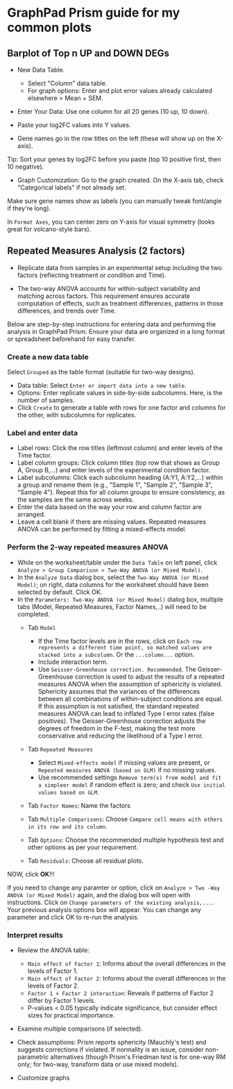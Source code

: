 # GraphPad Prism guide for my common plots

## Barplot of Top n UP and DOWN DEGs

- New Data Table.  
  - Select "Column" data table.  
  - For graph options: Enter and plot error values already calculated elsewhere > Mean + SEM.  

- Enter Your Data: Use one column for all 20 genes (10 up, 10 down).  

- Paste your log2FC values into Y values.  

- Gene names go in the row titles on the left (these will show up on the X-axis).     

Tip: Sort your genes by log2FC before you paste (top 10 positive first, then 10 negative).  

- Graph Customization: Go to the graph created. On the X-axis tab, check "Categorical labels" if not already set.   

Make sure gene names show as labels (you can manually tweak font/angle if they're long).   

In `Format Axes`, you can center zero on Y-axis for visual symmetry (looks great for volcano-style bars).  

## Repeated Measures Analysis (2 factors)
 
- Replicate data from samples in an experimental setup including the two factors (reflecting treatment or condition and Time).   

- The two-way ANOVA accounts for within-subject variability and matching across factors. This requirement ensures accurate computation of effects, such as treatment differences, patterns in those differences, and trends over Time.  

Below are step-by-step instructions for entering  data and performing the analysis in GraphPad Prism. 
Ensure your data are organized in a long format or spreadsheet beforehand for easy transfer.

### Create a new data table

Select `Grouped` as the table format (suitable for two-way designs).
  - Data table: Select `Enter or import data into a new table`.  
  - Options: Enter <n> replicate values in side-by-side subcolumns. Here, <n> is the number of samples.  
  - Click `Create` to generate a table with rows for one factor and columns for the other, with subcolumns for replicates.

### Label and enter data

- Label rows: Click the row titles (leftmost column) and enter levels of the Time factor.  
- Label column groups: Click column titles (top row that shows as Group A, Group B,...) and enter levels of the experimental condition factor.  
- Label subcolumns: Click each subcolumn heading (A:Y1, A:Y2,...) within a group and rename them (e.g., "Sample 1", "Sample 2", "Sample 3", "Sample 4"). Repeat this for all column groups to ensure consistency, as the samples are the same across weeks.  
- Enter the data based on the way your row and column factor are arranged.  
- Leave a cell blank if there are missing values. Repeated measures ANOVA can be performed by fitting a mixed-effects model.  

### Perform the 2-way repeated measures ANOVA

- While on the worksheet/table under the `Data Table` on left panel, click `Analyze > Group Comparison > Two-Way ANOVA (or Mixed Model)`.  
- In the `Analyze Data` dialog box, select the `Two-Way ANOVA (or Mixed Model)`; on right, data columns for the worksheet should have been selected by default. Click OK.  
- In the `Parameters: Two-Way ANOVA (or Mixed Model)` dialog box, multiple tabs (Model, Repeated Measures, Factor Names,..) will need to be completed.  
  - Tab `Model`
      - If the Time factor levels are in the rows, click on `Each row represents a different time point, so matched values are stacked into a subcolumn`. Or the `...column...` option.  
      - Include interaction term.  
      - Use `Geisser-Greenhouse correction. Recommended`. The Geisser-Greenhouse correction is used to adjust the results of a repeated measures ANOVA when the assumption of sphericity is violated. Sphericity assumes that the variances of the differences between all combinations of within-subject conditions are equal. If this assumption is not satisfied, the standard repeated measures ANOVA can lead to inflated Type I error rates (false positives). The Geisser-Greenhouse correction adjusts the degrees of freedom in the F-test, making the test more conservative and reducing the likelihood of a Type I error.   

  - Tab `Repeated Measures`   
      - Select `Mixed-effects model` if missing values are present, or `Repeated measures ANOVA (based on GLM)` if no missing values.
      - Use recommended settings `Remove term(s) from model and fit a simpleer model` if random effect is zero; and check `Use initial values based on GLM`.  
  
  - Tab `Factor Names`: Name the factors  
  
  - Tab `Multiple Comparisons`: Choose `Compare cell means with others in its row and its column`.   
  
  - Tab `Options`: Choose the recommended multiple hypothesis test and other options as per your requirement.   
  
  - Tab `Residuals`: Choose all residual plots.   
  
NOW, click **OK**!!!

If you need to change any paramter or option, click on `Analyze > Two -Way ANOVA (or Mixed Model)` again, and the dialog box will open with instructions. Click on `Change parameters of the existing analysis,...`. Your previous analysis options box will appear. You can change any parameter and click OK to re-run the analysis.  

### Interpret results   
- Review the ANOVA table:
  - `Main effect of Factor 1`: Informs about the overall differences in the levels of Factor 1.  
  - `Main effect of Factor 2`: Informs about the overall differences in the levels of Factor 2.  
  - `Factor 1 × Factor 2 interaction`: Reveals if patterns of Factor 2 differ by Factor 1 levels.  
  - P-values < 0.05 typically indicate significance, but consider effect sizes for practical importance.   
  
- Examine multiple comparisons (if selected).  

- Check assumptions: Prism reports sphericity (Mauchly's test) and suggests corrections if violated. If normality is an issue, consider non-parametric alternatives (though Prism's Friedman test is for one-way RM only; for two-way, transform data or use mixed models).   

- Customize graphs
